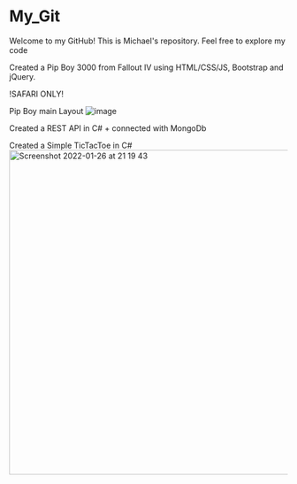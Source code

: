 # My_Git
Welcome to my GitHub!
This is Michael's repository.
Feel free to explore my code


Created a Pip Boy 3000 from Fallout IV using HTML/CSS/JS, Bootstrap and jQuery.

!SAFARI ONLY!

Pip Boy main Layout
![image](https://user-images.githubusercontent.com/72964757/145250959-7ec2032d-051d-44be-92f5-1bc6e0e1cb77.png)


Created a REST API in C# + connected with MongoDb 

Created a Simple TicTacToe in C#
<img width="587" alt="Screenshot 2022-01-26 at 21 19 43" src="https://user-images.githubusercontent.com/72964757/151241643-9810709b-00bc-47f6-b65f-394c2b39ce56.png">

